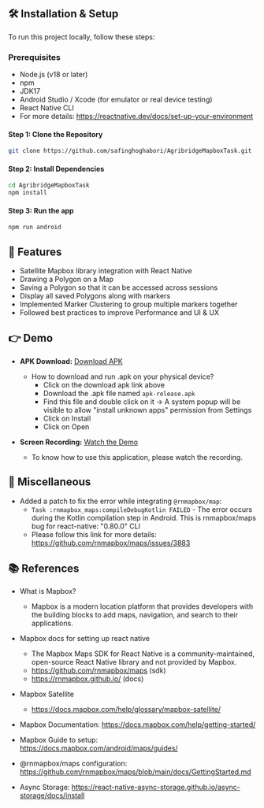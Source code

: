 ## 🛠️ Installation & Setup

To run this project locally, follow these steps:

### Prerequisites

- Node.js (v18 or later)
- npm
- JDK17
- Android Studio / Xcode (for emulator or real device testing)
- React Native CLI
- For more details: https://reactnative.dev/docs/set-up-your-environment

#### Step 1: Clone the Repository

```bash
git clone https://github.com/safinghoghabori/AgribridgeMapboxTask.git
```

#### Step 2: Install Dependencies

```bash
cd AgribridgeMapboxTask
npm install
```

#### Step 3: Run the app

```bash
npm run android
```

## 🔧 Features

- Satellite Mapbox library integration with React Native
- Drawing a Polygon on a Map
- Saving a Polygon so that it can be accessed across sessions
- Display all saved Polygons along with markers
- Implemented Marker Clustering to group multiple markers together
- Followed best practices to improve Performance and UI & UX

## 👉 Demo

- **APK Download:** [Download APK](https://drive.google.com/file/d/1iSxG-jS4P6yGlvwZWe5ASYD40OQ0qUil/view?usp=sharing)

  - How to download and run .apk on your physical device?
    - Click on the download apk link above
    - Download the .apk file named `apk-release.apk`
    - Find this file and double click on it -> A system popup will be visible to allow "install unknown apps" permission from Settings
    - Click on Install
    - Click on Open

- **Screen Recording:** [Watch the Demo](https://drive.google.com/file/d/1sW-G1ZLk5SXr9-6ti7sVu-THBuMCTkH3/view?usp=sharing)

  - To know how to use this application, please watch the recording.

## 📌 Miscellaneous

- Added a patch to fix the error while integrating `@rnmapbox/map`:
  - `Task :rnmapbox_maps:compileDebugKotlin FAILED` - The error occurs during the Kotlin compilation step in Android. This is rnmapbox/maps bug for react-native: "0.80.0" CLI
  - Please follow this link for more details: https://github.com/rnmapbox/maps/issues/3883

## 📚 References

- What is Mapbox?

  - Mapbox is a modern location platform that provides developers with the building blocks to add maps, navigation, and search to their applications.

- Mapbox docs for setting up react native

  - The Mapbox Maps SDK for React Native is a community-maintained, open-source React Native library and not provided by Mapbox.
  - https://github.com/rnmapbox/maps (sdk)
  - https://rnmapbox.github.io/ (docs)

- Mapbox Satellite

  - https://docs.mapbox.com/help/glossary/mapbox-satellite/

- Mapbox Documentation: https://docs.mapbox.com/help/getting-started/
- Mapbox Guide to setup: https://docs.mapbox.com/android/maps/guides/
- @rnmapbox/maps configuration: https://github.com/rnmapbox/maps/blob/main/docs/GettingStarted.md
- Async Storage: https://react-native-async-storage.github.io/async-storage/docs/install
